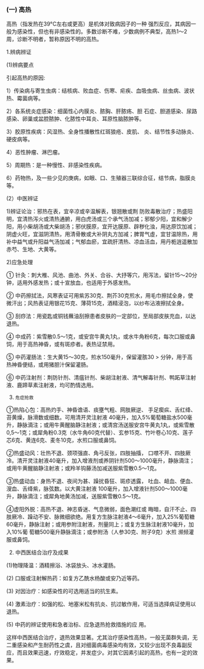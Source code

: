 ###   (一) 高热

高热（指发热在39°C左右或更高）是机体对致病因子的一种 强烈反应，其病因一般为感染性，但也有非感染性的。多数诊断不难，少数病例不典型，高热1〜2周，诊断不明者，暂称原因不明的高热。

1.辨病辨证 

(1)辨病要点 

 引起高热的原因:  

1）传染病与寄生虫病：结核病、败血症、伤寒、疟疾、血吸虫病、丝虫病、波状热、霉菌病等。

2）各系统炎症感染：细菌性心内膜炎、脓胸、肝脓疡、胆 石症、胆道感染、尿路感染、卵巢或盆腔脓肿、化脓性中耳炎、耳原性脑脓肿等。

3）胶原性疾病：风湿热、全身性播散性红斑狼疮、皮肌、 炎、结节性多动脉炎、硬皮病等。 

4）恶性肿瘤、淋巴瘤。

5）周期热：是一种慢性、非感染性疾病。  

6）药物热，及一些少见的庚病，如眼、口、生殖器三联综合征，结节病，脂膜炎等。      

(2）中医辨证 

1)辨证论治：邪热在表，宜辛凉或辛温解表，银翘散或荆 防败毒散治疗；热盛阳明，宜清热泻火或清热通腑，用白虎汤或三个承气汤加减；邪郁少阳，宜和解少阳，用小柴胡汤或大柴胡汤；邪伏膜原，宜开达膜原、辟秽化浊，用达原饮加减；阴虚火旺，宜滋阴清热，用清骨散或大补阴丸方加减；脾胃气虛，宜甘温除热，用补中益气或升阳益气汤加减；气郁血瘀，宜疏肝清热、凉血活血，用丹栀逍遥散加赤芍、生地、大黄等。

2)应急处理

①   针灸：刺大椎、风池、曲池、外关、合谷、大抒等穴，用泻法，留针15〜20分钟，适用外感发热；或十宣放血，也适用于外感发热。

②  中药擦拭法，风寒表证可用紫苏30克、荆芥30克煎水，用毛巾擦拭全身，使微汗出；风热表证用银花15克、薄荷15克，酒精浸泡，以纱布沾液擦拭全身。

③  刮痧法：用瓷匙或铜钱蘸油刮擦患者皮肤的一定部位，至局部皮肤充血，以达退热。 

④   中成药：紫雪散0.5〜1克，或安宫牛黄丸1丸，或水牛角粉6克，每次口服或鼻饲，用于高热神昏，或有斑疹者。表热证禁用。

⑤  中药灌肠法：生大黄15〜30克，煎水150毫升，保留灌胲30 > 分钟，用于高热神昏便结，或用猪胆汁保留灌肠。

⑥  中药注射剂：荆防针剂、清瘟针剂、柴胡注射液、清气解毒针剂、鸭跖草注射液、鹿蹄草素注射液，均可酌情选用。

  3)     危症抢救

①热陷心包：高热灼手、神昏谵语、痰壅气粗、网肢厥逆、  手足瘈疭、舌红绛、苔黄燥，脉滑数或细数。可用清开灵注射液 40毫升，加入5%葡萄糖盐水500毫升，静脉滴注；或用牛黄醒脑静注射液；或清宫汤送服安宫牛黄丸1丸，或紫雪散0,5〜1克；或犀角粉0.3克（水牛角60克代替）、玄参15克、竹叶卷心10克、莲子 芯6克、黄连6克、麦冬10克，水煎口服或鼻饲。

②热盛动风：壮热不退、颈项强直、角弓反张，四肢抽搐， 口噤不开、四肢厥冷。清开灵注射液40毫升，加入增液剂或养阴针剂500〜1000毫升，静脉滴注；或用牛黄醒脑静注射液；或羚羊钩藤汤加减送服紫雪散0.5〜1克。  

③热盛动血：身热不退、夜间为甚、躁扰昏狂、斑疹透露， 吐血、衄血、便血、溲血、舌绛紫，脉弦数。以大黄注射液 100毫升，加入增液针剂500〜1000毫升，静脉滴注；或犀角地黄汤加减，送服紫雪散0.5〜1克。  

④虚阳外脱：高热不退、神志昏迷、气息微弱，面色潮红或 晦暗，自汗不止、四肢厥冷、躁动不安、脉微细欲绝。用复方生脉注射液4〜6毫升，加入25%葡萄糖60毫升，静脉注射；或用参附注射液，剂量同上；或复方生脉注射液10毫升，加入10%葡 萄糖500毫升静脉滴注；或参附汤（人参30克、附子9克）水煎 濒频灌服或鼻饲。

2. 中西医结合治疗及成果

(1)物理降温：酒精擦浴、冰袋放头、冰水灌肠。

(2) 口服或注射解热药：如复方乙酰水杨酸或安乃近等药。  

(3) 对因治疗：如感染性的可选用适当的抗生素。

(4) 激素治疗：如强的松、地塞米松有抗炎、抗过敏作用，可适当选择病证使用以退热。

(5) 中药的辨证使用和急者治标、应急退热抢救措施的应 用。  

   这样中西医结合治疗，退热效果显著。尤其治疗感染性高热，一般无菌群失调，无二重感染和产生耐药性之虞，且对细菌病毒感染均有效，又较少出现不良毒副反应，而且效果迅速，疗效稳定，并发症少。对其它因素引起的高热，也有一定的效果。
